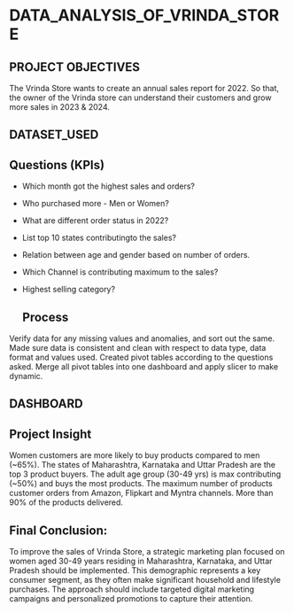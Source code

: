 # DATA_ANALYSIS_OF_VRINDA_STORE 
## PROJECT OBJECTIVES 
The Vrinda Store wants to create an annual sales report for 2022. So that, the owner of the Vrinda store can understand their customers and grow more sales in 2023 & 2024.
## DATASET_USED


## Questions (KPIs)

* Which month got the highest sales and orders?

* Who purchased more - Men or Women?

* What are different order status in 2022?

* List top 10 states contributingto the sales?

* Relation between age and gender based on number of orders.

* Which Channel is contributing maximum to the sales?

* Highest selling category?

  ## Process
Verify data for any missing values and anomalies, and sort out the same.
Made sure data is consistent and clean with respect to data type, data format and values used.
Created pivot tables according to the questions asked.
Merge all pivot tables into one dashboard and apply slicer to make dynamic.

## DASHBOARD 


## Project Insight
Women customers are more likely to buy products compared to men (~65%).
The states of Maharashtra, Karnataka and Uttar Pradesh are the top 3 product buyers.
The adult age group (30-49 yrs) is max contributing (~50%) and buys the most products.
The maximum number of products customer orders from Amazon, Flipkart and Myntra channels.
More than 90% of the products delivered.

## Final Conclusion:
To improve the sales of Vrinda Store, a strategic marketing plan focused on women aged 30-49 years residing in Maharashtra, Karnataka, and Uttar Pradesh should be implemented. This demographic represents a key consumer segment, as they often make significant household and lifestyle purchases. The approach should include targeted digital marketing campaigns and personalized promotions to capture their attention.

